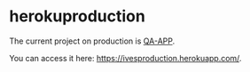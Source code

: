 # herokuproduction
The current project on production is [QA-APP](https://github.com/ivesfurtado/webdesign/tree/master/qa-app).

You can access it here: https://ivesproduction.herokuapp.com/.
